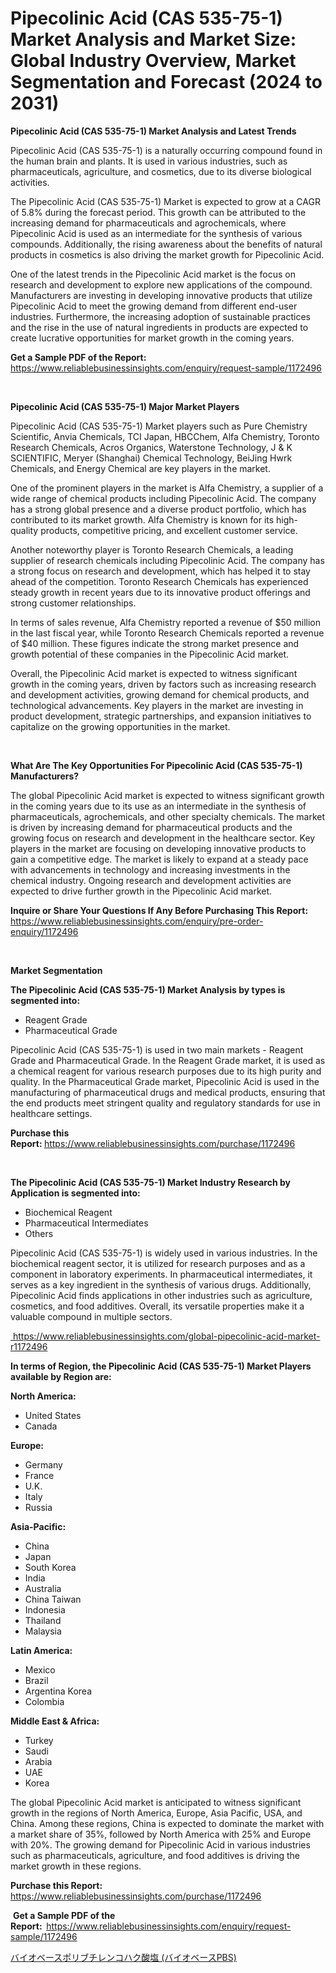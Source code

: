 <p><h1>Pipecolinic Acid (CAS 535-75-1) Market Analysis and Market Size: Global Industry Overview, Market Segmentation and Forecast (2024 to 2031)</h1></p><p><strong>Pipecolinic Acid (CAS 535-75-1) Market Analysis and Latest Trends</strong></p>
<p><p>Pipecolinic Acid (CAS 535-75-1) is a naturally occurring compound found in the human brain and plants. It is used in various industries, such as pharmaceuticals, agriculture, and cosmetics, due to its diverse biological activities.</p><p>The Pipecolinic Acid (CAS 535-75-1) Market is expected to grow at a CAGR of 5.8% during the forecast period. This growth can be attributed to the increasing demand for pharmaceuticals and agrochemicals, where Pipecolinic Acid is used as an intermediate for the synthesis of various compounds. Additionally, the rising awareness about the benefits of natural products in cosmetics is also driving the market growth for Pipecolinic Acid.</p><p>One of the latest trends in the Pipecolinic Acid market is the focus on research and development to explore new applications of the compound. Manufacturers are investing in developing innovative products that utilize Pipecolinic Acid to meet the growing demand from different end-user industries. Furthermore, the increasing adoption of sustainable practices and the rise in the use of natural ingredients in products are expected to create lucrative opportunities for market growth in the coming years.</p></p>
<p><strong>Get a Sample PDF of the Report:&nbsp;</strong> <a href="https://www.reliablebusinessinsights.com/enquiry/request-sample/1172496">https://www.reliablebusinessinsights.com/enquiry/request-sample/1172496</a></p>
<p>&nbsp;</p>
<p><strong>Pipecolinic Acid (CAS 535-75-1) Major Market Players</strong></p>
<p><p>Pipecolinic Acid (CAS 535-75-1) Market players such as Pure Chemistry Scientific, Anvia Chemicals, TCI Japan, HBCChem, Alfa Chemistry, Toronto Research Chemicals, Acros Organics, Waterstone Technology, J & K SCIENTIFIC, Meryer (Shanghai) Chemical Technology, BeiJing Hwrk Chemicals, and Energy Chemical are key players in the market. </p><p>One of the prominent players in the market is Alfa Chemistry, a supplier of a wide range of chemical products including Pipecolinic Acid. The company has a strong global presence and a diverse product portfolio, which has contributed to its market growth. Alfa Chemistry is known for its high-quality products, competitive pricing, and excellent customer service.</p><p>Another noteworthy player is Toronto Research Chemicals, a leading supplier of research chemicals including Pipecolinic Acid. The company has a strong focus on research and development, which has helped it to stay ahead of the competition. Toronto Research Chemicals has experienced steady growth in recent years due to its innovative product offerings and strong customer relationships.</p><p>In terms of sales revenue, Alfa Chemistry reported a revenue of $50 million in the last fiscal year, while Toronto Research Chemicals reported a revenue of $40 million. These figures indicate the strong market presence and growth potential of these companies in the Pipecolinic Acid market.</p><p>Overall, the Pipecolinic Acid market is expected to witness significant growth in the coming years, driven by factors such as increasing research and development activities, growing demand for chemical products, and technological advancements. Key players in the market are investing in product development, strategic partnerships, and expansion initiatives to capitalize on the growing opportunities in the market.</p></p>
<p>&nbsp;</p>
<p><strong>What Are The Key Opportunities For Pipecolinic Acid (CAS 535-75-1) Manufacturers?</strong></p>
<p><p>The global Pipecolinic Acid market is expected to witness significant growth in the coming years due to its use as an intermediate in the synthesis of pharmaceuticals, agrochemicals, and other specialty chemicals. The market is driven by increasing demand for pharmaceutical products and the growing focus on research and development in the healthcare sector. Key players in the market are focusing on developing innovative products to gain a competitive edge. The market is likely to expand at a steady pace with advancements in technology and increasing investments in the chemical industry. Ongoing research and development activities are expected to drive further growth in the Pipecolinic Acid market.</p></p>
<p><strong>Inquire or Share Your Questions If Any Before Purchasing This Report:</strong> <a href="https://www.reliablebusinessinsights.com/enquiry/pre-order-enquiry/1172496">https://www.reliablebusinessinsights.com/enquiry/pre-order-enquiry/1172496</a></p>
<p>&nbsp;</p>
<p><strong>Market Segmentation</strong></p>
<p><strong>The Pipecolinic Acid (CAS 535-75-1) Market Analysis by types is segmented into:</strong></p>
<p><ul><li>Reagent Grade</li><li>Pharmaceutical Grade</li></ul></p>
<p><p>Pipecolinic Acid (CAS 535-75-1) is used in two main markets - Reagent Grade and Pharmaceutical Grade. In the Reagent Grade market, it is used as a chemical reagent for various research purposes due to its high purity and quality. In the Pharmaceutical Grade market, Pipecolinic Acid is used in the manufacturing of pharmaceutical drugs and medical products, ensuring that the end products meet stringent quality and regulatory standards for use in healthcare settings.</p></p>
<p><strong>Purchase this Report:&nbsp;</strong><a href="https://www.reliablebusinessinsights.com/purchase/1172496">https://www.reliablebusinessinsights.com/purchase/1172496</a></p>
<p>&nbsp;</p>
<p><strong>The Pipecolinic Acid (CAS 535-75-1) Market Industry Research by Application is segmented into:</strong></p>
<p><ul><li>Biochemical Reagent</li><li>Pharmaceutical Intermediates</li><li>Others</li></ul></p>
<p><p>Pipecolinic Acid (CAS 535-75-1) is widely used in various industries. In the biochemical reagent sector, it is utilized for research purposes and as a component in laboratory experiments. In pharmaceutical intermediates, it serves as a key ingredient in the synthesis of various drugs. Additionally, Pipecolinic Acid finds applications in other industries such as agriculture, cosmetics, and food additives. Overall, its versatile properties make it a valuable compound in multiple sectors.</p></p>
<p><a href="https://www.reliablebusinessinsights.com/global-pipecolinic-acid-market-r1172496">&nbsp;https://www.reliablebusinessinsights.com/global-pipecolinic-acid-market-r1172496</a></p>
<p><strong>In terms of Region, the Pipecolinic Acid (CAS 535-75-1) Market Players available by Region are:</strong></p>
<p>
    <p> <strong> North America: </strong>
        <ul>
            <li>United States</li>
            <li>Canada</li>
        </ul>
        </p> 
    <p> <strong> Europe: </strong>
        <ul>
            <li>Germany</li>
            <li>France</li>
            <li>U.K.</li>
            <li>Italy</li>
            <li>Russia</li>
        </ul>
        </p> 
    <p> <strong> Asia-Pacific: </strong>
        <ul>
            <li>China</li>
            <li>Japan</li>
            <li>South Korea</li>
            <li>India</li>
            <li>Australia</li>
            <li>China Taiwan</li>
            <li>Indonesia</li>
            <li>Thailand</li>
            <li>Malaysia</li>
        </ul>
        </p> 
    <p> <strong> Latin America: </strong>
        <ul>
            <li>Mexico</li>
            <li>Brazil</li>
            <li>Argentina Korea</li>
            <li>Colombia</li>
        </ul>
        </p> 
    <p> <strong> Middle East & Africa: </strong>
        <ul>
            <li>Turkey</li>
            <li>Saudi</li>
            <li>Arabia</li>
            <li>UAE</li>
            <li>Korea</li>
        </ul>
    </p>
    </p>
<p><p>The global Pipecolinic Acid market is anticipated to witness significant growth in the regions of North America, Europe, Asia Pacific, USA, and China. Among these regions, China is expected to dominate the market with a market share of 35%, followed by North America with 25% and Europe with 20%. The growing demand for Pipecolinic Acid in various industries such as pharmaceuticals, agriculture, and food additives is driving the market growth in these regions.</p></p>
<p><strong>Purchase this Report: </strong><a href="https://www.reliablebusinessinsights.com/purchase/1172496">https://www.reliablebusinessinsights.com/purchase/1172496</a></p>
<p>&nbsp;<strong>Get a Sample PDF of the Report:&nbsp;&nbsp;</strong><a href="https://www.reliablebusinessinsights.com/enquiry/request-sample/1172496">https://www.reliablebusinessinsights.com/enquiry/request-sample/1172496</a></p>
<p><strong></strong></p>
<p><p><a href="https://github.com/SimeonBode1/Market-Research-Report-List-1/blob/main/3490655137183.md">バイオベースポリブチレンコハク酸塩 (バイオベースPBS)</a></p></p>